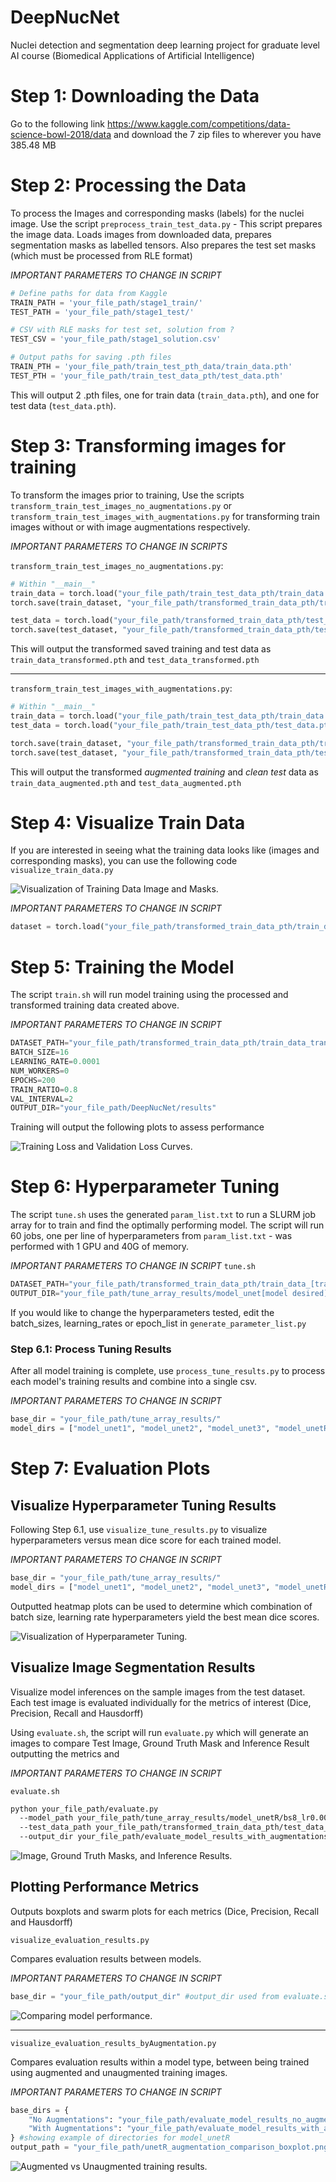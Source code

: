 # DeepNucNet
Nuclei detection and segmentation deep learning project for graduate level AI course (Biomedical Applications of Artificial Intelligence)

# Step 1: Downloading the Data
Go to the following link https://www.kaggle.com/competitions/data-science-bowl-2018/data and download the 7 zip files to wherever you have 385.48 MB

# Step 2: Processing the Data
To process the Images and corresponding masks (labels) for the nuclei image. Use the script
`preprocess_train_test_data.py` - This script prepares the image data. Loads images from downloaded data, prepares segmentation masks as labelled tensors. Also prepares the test set masks (which must be processed from RLE format)

*IMPORTANT PARAMETERS TO CHANGE IN SCRIPT*

```python
# Define paths for data from Kaggle
TRAIN_PATH = 'your_file_path/stage1_train/'    
TEST_PATH = 'your_file_path/stage1_test/'

# CSV with RLE masks for test set, solution from ?
TEST_CSV = 'your_file_path/stage1_solution.csv'

# Output paths for saving .pth files
TRAIN_PTH = 'your_file_path/train_test_pth_data/train_data.pth'
TEST_PTH = 'your_file_path/train_test_data_pth/test_data.pth'
```

This will output 2 .pth files, one for train data (`train_data.pth`), and one for test data (`test_data.pth`).

# Step 3: Transforming images for training
To transform the images prior to training, Use the scripts
`transform_train_test_images_no_augmentations.py` or `transform_train_test_images_with_augmentations.py` for transforming train images without or with image augmentations respectively.

*IMPORTANT PARAMETERS TO CHANGE IN SCRIPTS*

`transform_train_test_images_no_augmentations.py`:
```python
# Within "__main__"
train_data = torch.load("your_file_path/train_test_data_pth/train_data.pth", weights_only=False)  # From Step 2: Processing the Data
torch.save(train_dataset, "your_file_path/transformed_train_data_pth/train_data_transformed.pth")  # saves the entire Dataset object

test_data = torch.load("your_file_path/transformed_train_data_pth/test_data.pth", weights_only=False)
torch.save(test_dataset, "your_file_path/transformed_train_data_pth/test_data_transformed.pth")
```
This will output the transformed saved training and test data as `train_data_transformed.pth` and `test_data_transformed.pth`

---

`transform_train_test_images_with_augmentations.py`:
```python
# Within "__main__"
train_data = torch.load("your_file_path/train_test_data_pth/train_data.pth", weights_only=False) 
test_data = torch.load("your_file_path/train_test_data_pth/test_data.pth", weights_only=False)

torch.save(train_dataset, "your_file_path/transformed_train_data_pth/train_data_augmented.pth")
torch.save(test_dataset, "your_file_path/transformed_train_data_pth/test_data_augmented.pth")
```
This will output the transformed *augmented training* and *clean test* data as `train_data_augmented.pth` and `test_data_augmented.pth`

# Step 4: Visualize Train Data
If you are interested in seeing what the training data looks like (images and corresponding masks), you can use the following code
`visualize_train_data.py` 

![Visualization of Training Data Image and Masks.](/results/training_data_visualisation/row1.png)

*IMPORTANT PARAMETERS TO CHANGE IN SCRIPT*

```python
dataset = torch.load("your_file_path/transformed_train_data_pth/train_data_transformed.pth", weights_only=False)
```

# Step 5: Training the Model
The script `train.sh` will run model training using the processed and transformed training data created above.

*IMPORTANT PARAMETERS TO CHANGE IN SCRIPT*

```python
DATASET_PATH="your_file_path/transformed_train_data_pth/train_data_transformed.pth"
BATCH_SIZE=16
LEARNING_RATE=0.0001
NUM_WORKERS=0
EPOCHS=200
TRAIN_RATIO=0.8
VAL_INTERVAL=2
OUTPUT_DIR="your_file_path/DeepNucNet/results"
```
Training will output the following plots to assess performance

![Training Loss and Validation Loss Curves.](/results/model_training_images/training_metrics.png)


# Step 6: Hyperparameter Tuning
The script `tune.sh` uses the generated `param_list.txt` to run a SLURM job array for to train and find the optimally performing model. The script will run 60 jobs, one per line of hyperparameters from `param_list.txt` - was performed with 1 GPU and 40G of memory.

*IMPORTANT PARAMETERS TO CHANGE IN SCRIPT*
`tune.sh`
```python
DATASET_PATH="your_file_path/transformed_train_data_pth/train_data_[transformed] OR [augmented].pth"
OUTPUT_DIR="your_file_path/tune_array_results/model_unet[model desired]/bs${BATCH_SIZE}_lr${LEARNING_RATE}_ep${EPOCHS}" #change directory according to the model being trained
```

If you would like to change the hyperparameters tested, edit the batch_sizes, learning_rates or epoch_list in `generate_parameter_list.py`

### Step 6.1: Process Tuning Results
After all model training is complete, use `process_tune_results.py` to process each model's training results and combine into a single csv. 

*IMPORTANT PARAMETERS TO CHANGE IN SCRIPT*
```python
base_dir = "your_file_path/tune_array_results/"
model_dirs = ["model_unet1", "model_unet2", "model_unet3", "model_unetR"] #list of your models trained
```

# Step 7: Evaluation Plots
## Visualize Hyperparameter Tuning Results
Following Step 6.1, use `visualize_tune_results.py` to visualize hyperparameters versus mean dice score for each trained model.

*IMPORTANT PARAMETERS TO CHANGE IN SCRIPT*
```python
base_dir = "your_file_path/tune_array_results/"
model_dirs = ["model_unet1", "model_unet2", "model_unet3", "model_unetR"] #list of your models trained
```

Outputted heatmap plots can be used to determine which combination of batch size, learning rate hyperparameters yield the best mean dice scores.
<!-- ADD IMAGE OF TUNING PLOTS -->
![Visualization of Hyperparameter Tuning.](/results/tune_images/model_unet2_heatmap_dice_bs_lr.png)


## Visualize Image Segmentation Results 
Visualize model inferences on the sample images from the test dataset. Each test image is evaluated individually for the metrics of interest (Dice, Precision, Recall and Hausdorff)

Using `evaluate.sh`, the script will run `evaluate.py` which will generate an images to compare Test Image, Ground Truth Mask and Inference Result outputting the metrics and

*IMPORTANT PARAMETERS TO CHANGE IN SCRIPT*

`evaluate.sh`
```sh
python your_file_path/evaluate.py 
  --model_path your_file_path/tune_array_results/model_unetR/bs8_lr0.0001_ep300/best_model/best_metric_model.pth #directory to the desired model
  --test_data_path your_file_path/transformed_train_data_pth/test_data_augmented.pth #test data directory
  --output_dir your_file_path/evaluate_model_results_with_augmentations/model_unetR
```

<!-- ADD IMAGE OF IMAGE INFERENCE/MASK OVERLAYS -->
![Image, Ground Truth Masks, and Inference Results.](/results/evaluation_imgs/test_result_2.png)



## Plotting Performance Metrics
Outputs boxplots and swarm plots for each metrics (Dice, Precision, Recall and Hausdorff)

`visualize_evaluation_results.py`

Compares evaluation results between models.

*IMPORTANT PARAMETERS TO CHANGE IN SCRIPT*
```python
base_dir = "your_file_path/output_dir" #output_dir used from evaluate.sh
```
<!-- ADD IMAGE OF between model boxplots -->
![Comparing model performance.](/results/evaluation_metrics/mean_metric_subplots_2x2_unet2_vs_unetR_labeled.png)

---

`visualize_evaluation_results_byAugmentation.py`

Compares evaluation results within a model type, between being trained using augmented and unaugmented training images.

*IMPORTANT PARAMETERS TO CHANGE IN SCRIPT*
```python
base_dirs = {
    "No Augmentations": "your_file_path/evaluate_model_results_no_augmentations/model_unetR/test_metrics.csv",
    "With Augmentations": "your_file_path/evaluate_model_results_with_augmentations/model_unetR/test_metrics.csv"
} #showing example of directories for model_unetR
output_path = "your_file_path/unetR_augmentation_comparison_boxplot.png"
```

<!-- ADD IMAGE OF within model, augmented vs unaugment boxplot -->
![Augmented vs Unaugmented training results.](/results/evaluation_metrics/unet2_augmentation_comparison_boxplot.png)
